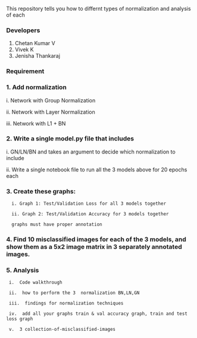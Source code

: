 
This repository tells you how to differnt types of normalization and analysis of each

### Developers

1. Chetan Kumar V
2. Vivek K
3. Jenisha Thankaraj 

### Requirement

### 1. Add normalization

i.  Network with Group Normalization 

ii.  Network with Layer Normalization 

iii.  Network with L1 + BN 


### 2. Write a single model.py file that includes 

  i.   GN/LN/BN and takes an argument to decide which normalization to include 
  
  ii.  Write a single notebook file to run all the 3 models above for 20 epochs each 
  
  
### 3. Create these graphs:

      i. Graph 1: Test/Validation Loss for all 3 models together
      
      ii. Graph 2: Test/Validation Accuracy for 3 models together 
      
      graphs must have proper annotation
      
### 4. Find 10 misclassified images for each of the 3 models, and show them as a 5x2 image matrix in 3 separately annotated images. 
### 5. Analysis
     i.  Code walkthrough
     
     ii.  how to perform the 3  normalization BN,LN,GN
     
     iii.  findings for normalization techniques
     
     iv.  add all your graphs train & val accuracy graph, train and test loss graph
     
     v.  3 collection-of-misclassified-images       
